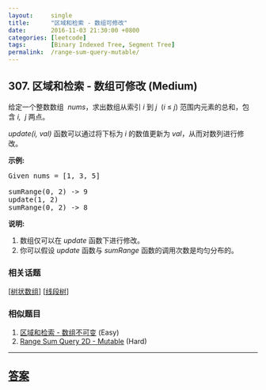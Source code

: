 ```yaml
---
layout:     single
title:      "区域和检索 - 数组可修改"
date:       2016-11-03 21:30:00 +0800
categories: [leetcode]
tags:       [Binary Indexed Tree, Segment Tree]
permalink:  /range-sum-query-mutable/
---
```


## 307. 区域和检索 - 数组可修改 (Medium)

<p>给定一个整数数组 &nbsp;<em>nums</em>，求出数组从索引&nbsp;<em>i&nbsp;</em>到&nbsp;<em>j&nbsp;&nbsp;</em>(<em>i</em>&nbsp;&le;&nbsp;<em>j</em>) 范围内元素的总和，包含&nbsp;<em>i,&nbsp; j&nbsp;</em>两点。</p>

<p><em>update(i, val)</em> 函数可以通过将下标为&nbsp;<em>i&nbsp;</em>的数值更新为&nbsp;<em>val</em>，从而对数列进行修改。</p>

<p><strong>示例:</strong></p>

<pre>Given nums = [1, 3, 5]

sumRange(0, 2) -&gt; 9
update(1, 2)
sumRange(0, 2) -&gt; 8
</pre>

<p><strong>说明:</strong></p>

<ol>
	<li>数组仅可以在&nbsp;<em>update&nbsp;</em>函数下进行修改。</li>
	<li>你可以假设 <em>update</em> 函数与 <em>sumRange</em> 函数的调用次数是均匀分布的。</li>
</ol>

### 相关话题
  [[树状数组](https://github.com/openset/leetcode/tree/master/tag/binary-indexed-tree/README.md)]
  [[线段树](https://github.com/openset/leetcode/tree/master/tag/segment-tree/README.md)]

### 相似题目
  1. [区域和检索 - 数组不可变](/range-sum-query-immutable) (Easy)
  1. [Range Sum Query 2D - Mutable](/range-sum-query-2d-mutable) (Hard)

---

## [答案](https://github.com/openset/leetcode/tree/master/problems/range-sum-query-mutable)
